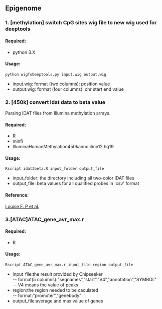 ## Epigenome

### 1. [methylation] switch CpG sites wig file to new wig used for deeptools
#### Required:
* python 3.X

#### Usage:
```
python wigToDeeptools.py input.wig output.wig
```
* input.wig: format (two columns): position  value
* output.wig: format (four columns): chr    start   end value

### 2. [450k] convert idat data to beta value
Parsing IDAT files from Illumina methylation arrays.
#### Required:
* R
* minfi
* IlluminaHumanMethylation450kanno.ilmn12.hg19

#### Usage:
```
Rscript idat2beta.R input_folder output_file
```
* input_folder: the directory including all two-color IDAT files 
* output_file: beta values for all qualified probes in 'csv' format
#### Reference:
[Louise F. P et al.](https://www.ncbi.nlm.nih.gov/pmc/articles/PMC6332695/)

### 3.[ATAC]ATAC_gene_avr_max.r
#### Required: 
* R 

#### Usage:
```
Rscript ATAC_gene_avr_max.r input_file region output_file
```
* input_file:the result provided by Chipseeker  
-- format(5 columns):"seqnames","start","V4","annotation","SYMBOL"  
-- V4 means the value of peaks  
* region:the region needed to be caculated  
-- format:"promoter","genebody"  
* output_file:average and max value of genes  

